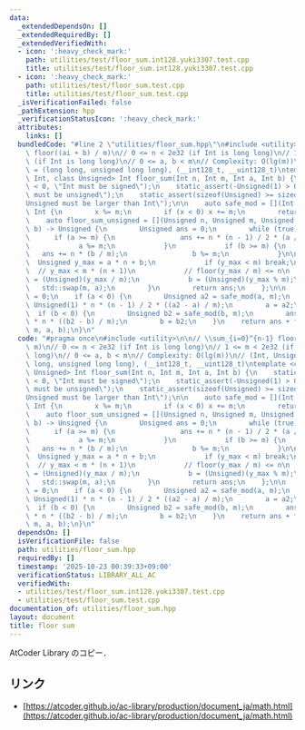 ```yaml
---
data:
  _extendedDependsOn: []
  _extendedRequiredBy: []
  _extendedVerifiedWith:
  - icon: ':heavy_check_mark:'
    path: utilities/test/floor_sum.int128.yuki3307.test.cpp
    title: utilities/test/floor_sum.int128.yuki3307.test.cpp
  - icon: ':heavy_check_mark:'
    path: utilities/test/floor_sum.test.cpp
    title: utilities/test/floor_sum.test.cpp
  _isVerificationFailed: false
  _pathExtension: hpp
  _verificationStatusIcon: ':heavy_check_mark:'
  attributes:
    links: []
  bundledCode: "#line 2 \"utilities/floor_sum.hpp\"\n#include <utility>\n\n// \\sum_{i=0}^{n-1}\
    \ floor((ai + b) / m)\n// 0 <= n < 2e32 (if Int is long long)\n// 1 <= m < 2e32\
    \ (if Int is long long)\n// 0 <= a, b < m\n// Complexity: O(lg(m))\n// (Int, Unsigned)\
    \ = (long long, unsigned long long), (__int128_t, __uint128_t)\ntemplate <class\
    \ Int, class Unsigned> Int floor_sum(Int n, Int m, Int a, Int b) {\n    static_assert(-Int(1)\
    \ < 0, \"Int must be signed\");\n    static_assert(-Unsigned(1) > 0, \"Unsigned\
    \ must be unsigned\");\n    static_assert(sizeof(Unsigned) >= sizeof(Int), \"\
    Unsigned must be larger than Int\");\n\n    auto safe_mod = [](Int x, Int m) ->\
    \ Int {\n        x %= m;\n        if (x < 0) x += m;\n        return x;\n    };\n\
    \    auto floor_sum_unsigned = [](Unsigned n, Unsigned m, Unsigned a, Unsigned\
    \ b) -> Unsigned {\n        Unsigned ans = 0;\n        while (true) {\n      \
    \      if (a >= m) {\n                ans += n * (n - 1) / 2 * (a / m);\n    \
    \            a %= m;\n            }\n            if (b >= m) {\n             \
    \   ans += n * (b / m);\n                b %= m;\n            }\n\n          \
    \  Unsigned y_max = a * n + b;\n            if (y_max < m) break;\n          \
    \  // y_max < m * (n + 1)\n            // floor(y_max / m) <= n\n            n\
    \ = (Unsigned)(y_max / m);\n            b = (Unsigned)(y_max % m);\n         \
    \   std::swap(m, a);\n        }\n        return ans;\n    };\n\n    Unsigned ans\
    \ = 0;\n    if (a < 0) {\n        Unsigned a2 = safe_mod(a, m);\n        ans -=\
    \ Unsigned(1) * n * (n - 1) / 2 * ((a2 - a) / m);\n        a = a2;\n    }\n  \
    \  if (b < 0) {\n        Unsigned b2 = safe_mod(b, m);\n        ans -= Unsigned(1)\
    \ * n * ((b2 - b) / m);\n        b = b2;\n    }\n    return ans + floor_sum_unsigned(n,\
    \ m, a, b);\n}\n"
  code: "#pragma once\n#include <utility>\n\n// \\sum_{i=0}^{n-1} floor((ai + b) /\
    \ m)\n// 0 <= n < 2e32 (if Int is long long)\n// 1 <= m < 2e32 (if Int is long\
    \ long)\n// 0 <= a, b < m\n// Complexity: O(lg(m))\n// (Int, Unsigned) = (long\
    \ long, unsigned long long), (__int128_t, __uint128_t)\ntemplate <class Int, class\
    \ Unsigned> Int floor_sum(Int n, Int m, Int a, Int b) {\n    static_assert(-Int(1)\
    \ < 0, \"Int must be signed\");\n    static_assert(-Unsigned(1) > 0, \"Unsigned\
    \ must be unsigned\");\n    static_assert(sizeof(Unsigned) >= sizeof(Int), \"\
    Unsigned must be larger than Int\");\n\n    auto safe_mod = [](Int x, Int m) ->\
    \ Int {\n        x %= m;\n        if (x < 0) x += m;\n        return x;\n    };\n\
    \    auto floor_sum_unsigned = [](Unsigned n, Unsigned m, Unsigned a, Unsigned\
    \ b) -> Unsigned {\n        Unsigned ans = 0;\n        while (true) {\n      \
    \      if (a >= m) {\n                ans += n * (n - 1) / 2 * (a / m);\n    \
    \            a %= m;\n            }\n            if (b >= m) {\n             \
    \   ans += n * (b / m);\n                b %= m;\n            }\n\n          \
    \  Unsigned y_max = a * n + b;\n            if (y_max < m) break;\n          \
    \  // y_max < m * (n + 1)\n            // floor(y_max / m) <= n\n            n\
    \ = (Unsigned)(y_max / m);\n            b = (Unsigned)(y_max % m);\n         \
    \   std::swap(m, a);\n        }\n        return ans;\n    };\n\n    Unsigned ans\
    \ = 0;\n    if (a < 0) {\n        Unsigned a2 = safe_mod(a, m);\n        ans -=\
    \ Unsigned(1) * n * (n - 1) / 2 * ((a2 - a) / m);\n        a = a2;\n    }\n  \
    \  if (b < 0) {\n        Unsigned b2 = safe_mod(b, m);\n        ans -= Unsigned(1)\
    \ * n * ((b2 - b) / m);\n        b = b2;\n    }\n    return ans + floor_sum_unsigned(n,\
    \ m, a, b);\n}\n"
  dependsOn: []
  isVerificationFile: false
  path: utilities/floor_sum.hpp
  requiredBy: []
  timestamp: '2025-10-23 00:39:33+09:00'
  verificationStatus: LIBRARY_ALL_AC
  verifiedWith:
  - utilities/test/floor_sum.int128.yuki3307.test.cpp
  - utilities/test/floor_sum.test.cpp
documentation_of: utilities/floor_sum.hpp
layout: document
title: floor sum
---
```


AtCoder Library のコピー．

## リンク

- [https://atcoder.github.io/ac-library/production/document_ja/math.html](https://atcoder.github.io/ac-library/production/document_ja/math.html)
